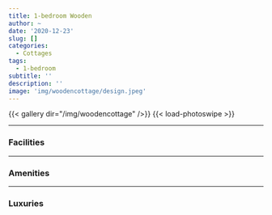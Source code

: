 ```yaml
---
title: 1-bedroom Wooden
author: ~
date: '2020-12-23'
slug: []
categories:
  - Cottages
tags:
  - 1-bedroom
subtitle: ''
description: ''
image: 'img/woodencottage/design.jpeg'
---
```


{{< gallery dir="/img/woodencottage" />}} {{< load-photoswipe >}}

---

### Facilities

---

### Amenities

---

### Luxuries

